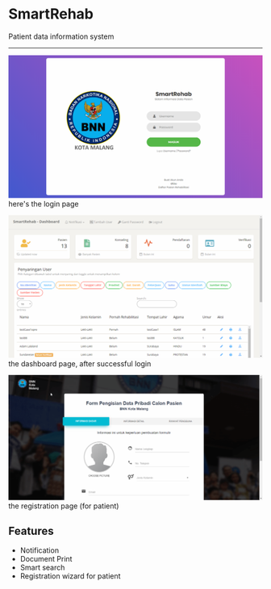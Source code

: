 ﻿# SmartRehab
Patient data information system 
<hr>

![Login Page](login_page.png)
here's the login page

![Dashboard Page](dashboard_page.png)
the dashboard page, after successful login

![Registration Page](registration_page.png)
the registration page (for patient)

## Features
* Notification
* Document Print
* Smart search
* Registration wizard for patient